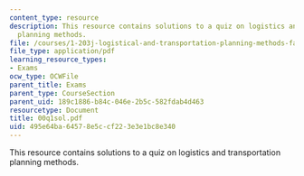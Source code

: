 ```yaml
---
content_type: resource
description: This resource contains solutions to a quiz on logistics and transportation
  planning methods.
file: /courses/1-203j-logistical-and-transportation-planning-methods-fall-2006/495e64ba64578e5ccf223e3e1bc8e340_00q1sol.pdf
file_type: application/pdf
learning_resource_types:
- Exams
ocw_type: OCWFile
parent_title: Exams
parent_type: CourseSection
parent_uid: 189c1886-b84c-046e-2b5c-582fdab4d463
resourcetype: Document
title: 00q1sol.pdf
uid: 495e64ba-6457-8e5c-cf22-3e3e1bc8e340
---
```

This resource contains solutions to a quiz on logistics and transportation planning methods.


